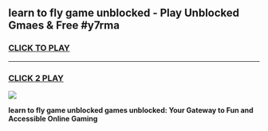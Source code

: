 
## learn to fly game unblocked - Play Unblocked Gmaes & Free #y7rma
<h3>
<a href="https://news.freeplayer.one?title=learn_to_fly_game_unblocked&ref=03M">CLICK TO PLAY</a></h3>
<hr>

<h3>
<a href="https://news.freeplayer.one?title=learn_to_fly_game_unblocked&ref=03M">CLICK 2 PLAY</a>
  
</h3>

<a href="https://news.freeplayer.one?title=learn_to_fly_game_unblocked&ref=03M"><img src="https://clearcache.store/games.png"></a>


**learn to fly game unblocked games unblocked: Your Gateway to Fun and Accessible Online Gaming**
